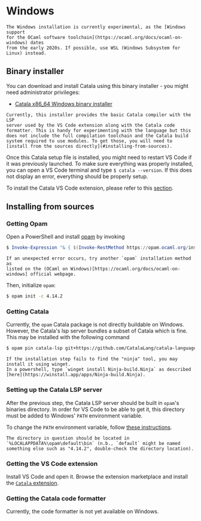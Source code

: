 # Windows

~~~admonish danger
The Windows installation is currently experimental, as the [Windows support
for the OCaml software toolchain](https://ocaml.org/docs/ocaml-on-windows) dates
from the early 2020s. If possible, use WSL (Windows Subsystem for Linux) instead.
~~~

## Binary installer

You can download and install Catala using this binary installer - you
might need administrator privileges:

- [Catala x86_64 Windows binary installer](https://gitlab.inria.fr/verifisc/docker-catala/-/raw/catala-windows-installer/Catala.msi)

~~~admonish warning title="This is an incomplete version of Catala"
Currently, this installer provides the basic Catala compiler with the LSP
server used by the VS Code extension along with the Catala code
formatter. This is handy for experimenting with the language but this
does not include the full compilation toolchain and the Catala build
system required to use modules. To get those, you will need to
[install from the sources directly](#installing-from-sources).
~~~

Once this Catala setup file is installed, you might need to restart
VS Code if it was previously launched. To make sure everything was
properly installed, you can open a VS Code terminal and type `$ catala
--version`. If this does not display an error, everything should be
properly setup.

To install the Catala VS Code extension, please refer to this
[section](#getting-the-vs-code-extension).

## Installing from sources

### Getting Opam

Open a PowerShell and install
[opam](https://opam.ocaml.org/doc/Install.html) by invoking
```powershell
$ Invoke-Expression "& { $(Invoke-RestMethod https://opam.ocaml.org/install.ps1) }"
```
~~~admonish bug title="Alternative `opam` installation methods"
If an unexpected error occurs, try another `opam` installation method as
listed on the (OCaml on Windows)[https://ocaml.org/docs/ocaml-on-windows] official webpage.
~~~

Then, initialize `opam`:

```bash
$ opam init -c 4.14.2
```

### Getting Catala

Currently, the `opam` Catala package is not directly buildable on
Windows. However, the Catala's lsp server bundles a subset of Catala
which is fine. This may be installed with the following command

```bash
$ opam pin catala-lsp git+https://github.com/CatalaLang/catala-language-server -y
```
~~~admonish warning title="Ninja error"
If the installation step fails to find the "ninja" tool, you may install it using winget.
In a powershell, type `winget install Ninja-build.Ninja` as described
[here](https://winstall.app/apps/Ninja-build.Ninja).
~~~

### Setting up the Catala LSP server

After the previous step, the Catala LSP server should be built in
`opam`'s binaries directory. In order for VS Code to be able to get it,
this directory must be added to Windows' `PATH` environment variable.

To change the `PATH` environment variable, follow [these
instructions](https://www.java.com/en/download/help/path.html).

~~~admonish tip title="`opam` binary directory on Windows"
The directory in question should be located in
`%LOCALAPPDATA%\opam\default\bin` (n.b., `default` might be named
something else such as "4.14.2", double-check the directory location).
~~~

### Getting the VS Code extension

Install VS Code and open it. Browse the extension marketplace and
install the [`Catala` extension](https://marketplace.visualstudio.com/items?itemName=catalalang.catala).

### Getting the Catala code formatter

Currently, the code formatter is not yet available on Windows.
